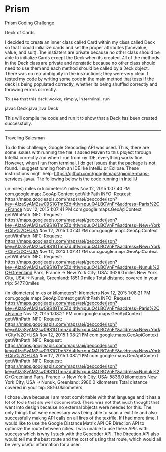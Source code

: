 # Prism
Prism Coding Challenge

Deck of Cards 

I decided to create an inner class called Card within my class called Deck so that I could initialize cards 
and set the proper attributes (facevalue, value, and suit). The instiaters are private because no other class should be able to
initialize Cards except the Deck when its created. All of the methods in the Deck class are private and nonstatic because no other 
class should need to use them and each method should be called by a Deck object. There was no real ambiguity in the instructions; they were
very clear. I tested my code by writing some code in the main method that tests if the deck is being populated correctly, whether its
being shuffled correctly and throwing errors correctly. 

To see that this deck works, simply, in terminal, run

javac Deck.java 
java Deck

This will compile the code and run it to show that a Deck has been created successfully. 

--------------------------------------------------------------------------------------------------------------------------------


Traveling Salesman

To do this challenge, Google Geocoding API was used. Thus, there are some issues with running the file. I added Maven to this project through IntelliJ correctly and when I run from my IDE, everything works fine. However, when I run from terminal, I do get issues that the package is not found. I suggest running from an IDE like IntelliJ or Eclipse. These instructions might help: https://github.com/googlemaps/google-maps-services-java/. The following below is the code running in IntelliJ

(in miles)
miles or kilometers?: 
miles
Nov 12, 2015 1:07:40 PM com.google.maps.GeoApiContext getWithPath
INFO: Request: https://maps.googleapis.com/maps/api/geocode/json?key=AIzaSyAM2sw09S1GTm5Zdi4tIvmpuuQ4LBOVnFY&address=Paris%2C+France
Nov 12, 2015 1:07:41 PM com.google.maps.GeoApiContext getWithPath
INFO: Request: https://maps.googleapis.com/maps/api/geocode/json?key=AIzaSyAM2sw09S1GTm5Zdi4tIvmpuuQ4LBOVnFY&address=New+York+City%2C+USA
Nov 12, 2015 1:07:41 PM com.google.maps.GeoApiContext getWithPath
INFO: Request: https://maps.googleapis.com/maps/api/geocode/json?key=AIzaSyAM2sw09S1GTm5Zdi4tIvmpuuQ4LBOVnFY&address=New+York+City%2C+USA
Nov 12, 2015 1:07:41 PM com.google.maps.GeoApiContext getWithPath
INFO: Request: https://maps.googleapis.com/maps/api/geocode/json?key=AIzaSyAM2sw09S1GTm5Zdi4tIvmpuuQ4LBOVnFY&address=Nunuk%2C+Greenland
Paris, France -> New York City, USA: 3626.0 miles
New York City, USA -> Nunuk, Greenland: 1851.0 miles
Total distance covered in your trip: 5477.0miles

(in kilometers)
miles or kilometers?: 
kilometers
Nov 12, 2015 1:08:21 PM com.google.maps.GeoApiContext getWithPath
INFO: Request: https://maps.googleapis.com/maps/api/geocode/json?key=AIzaSyAM2sw09S1GTm5Zdi4tIvmpuuQ4LBOVnFY&address=Paris%2C+France
Nov 12, 2015 1:08:21 PM com.google.maps.GeoApiContext getWithPath
INFO: Request: https://maps.googleapis.com/maps/api/geocode/json?key=AIzaSyAM2sw09S1GTm5Zdi4tIvmpuuQ4LBOVnFY&address=New+York+City%2C+USA
Nov 12, 2015 1:08:21 PM com.google.maps.GeoApiContext getWithPath
INFO: Request: https://maps.googleapis.com/maps/api/geocode/json?key=AIzaSyAM2sw09S1GTm5Zdi4tIvmpuuQ4LBOVnFY&address=New+York+City%2C+USA
Nov 12, 2015 1:08:21 PM com.google.maps.GeoApiContext getWithPath
INFO: Request: https://maps.googleapis.com/maps/api/geocode/json?key=AIzaSyAM2sw09S1GTm5Zdi4tIvmpuuQ4LBOVnFY&address=Nunuk%2C+Greenland
Paris, France -> New York City, USA: 5836.0 kilometers
New York City, USA -> Nunuk, Greenland: 2980.0 kilometers
Total distance covered in your trip: 8816.0kilometers


I chose Java becasue I am most comfortable with that language and it has a lot of tools that are well documented. There was not that much thought that went into design because no external objects were needed for this. The only things that were necessary was being able to scan a text file and also successfully making API calls on all lines of the textfile. If I had more time, I would like to use the Google Distance Matrix API OR Direction API to optimize the route between cities. I was unable to use these APIs with success which is why I stuck with the Geocoder API. The Direction API also would tell me the best route and the cost of using that route, which would all be very useful information for a user. 





